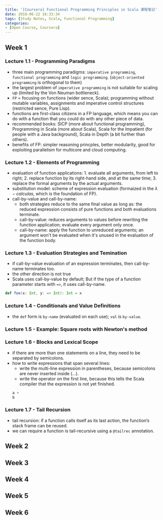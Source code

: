 ```yaml
---
title: '[Coursera] Functional Programming Principles in Scala 课程笔记'
date: 2018-06-22 16:33:34
tags: [Study Notes, Scala, Functional Programming]
categories:
- [Open Course, Coursera]
---
```



## Week 1

### Lecture 1.1 - Programming Paradigms

- three main programming paradigms: `imperative programming`, `functional programming` and `logic programming`. (`object-oriented programming` is orthogonal to them)
- the largest problem of `imperative programming` is not suitable for scaling up (limited by the Von Neuman bottleneck).
- `FP` = focusing on functions (wider sence, Scala); programming without mutable variables, assignments and imperative control structures (restricted sence, Pure Lisp).
- functions are first-class citizens in a FP language, which means you can do with a function that you could do with any other piece of data.
- recommended books: SICP (more about functional programming), Programming in Scala (more about Scala), Scala for the Impatient (for people with a Java background), Scala in Depth (a bit further than others).
- benefits of FP: simpler reasoning princples, better modularity, good for exploiting parallelism for multicore and cloud computing.

### Lecture 1.2 - Elements of Programming

- evaluation of function applications: 1. evaluate all arguments, from left to right; 2. replace function by its right-hand side, and at the same time; 3. replace the formal arguments by the actual arguments.
- substitution model: scheme of expression evaluation (formaized in the $\lambda-calculas$, which is the foundation of FP).
- call-by-value and call-by-name:
  - both strategies reduce to the same final value as long as: the reduced expression consists of pure functions and both evaluations terminate.
  - call-by-value: reduces arguments to values before rewriting the function application; evaluate every argument only once.
  - call-by-name: apply the function to unreduced arguments; an argument won't be evaluated when it's unused in the evaluation of the function body.

### Lecture 1.3 - Evaluation Strategies and Temination

- if call-by-value evaluation of an expression terminates, then call-by-name terminates too.
- the other direction is not true
- Scala uses call-by-value by default; But if the type of a function parameter starts with `=>`, it uses call-by-name.
``` scala
def foo(x: Int, y: => Int): Int = x
```

### Lecture 1.4 - Conditionals and Value Definitions

- the `def` form is `by-name` (evaluated on each use); `val` is `by-value`.

### Lecture 1.5 - Example: Square roots with Newton's method

### Lecture 1.6 - Blocks and Lexical Scope

- if there are more than one statements on a line, they need to be separated by semicolons.
- how to write expressions that span several lines:
    - write the multi-line expression in parentheses, because semicolons are never inserted inside (...).
    - write the operator on the first line, because this tells the Scala compiler that the expression is not yet finished.
    ```scala
    a +
    b
    ```

### Lecture 1.7 - Tail Recursion

- tail recursion: if a function calls itself as its last action, the function’s stack frame can be reused.
- we can require a function is tail-recursive using a `@tailrec` annotation.

## Week 2
## Week 3
## Week 4
## Week 5
## Week 6

